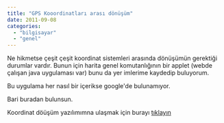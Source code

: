```yaml
---
title: "GPS Kooordinatları arası dönüşüm"
date: 2011-09-08
categories: 
  - "bilgisayar"
  - "genel"
---
```


Ne hikmetse çeşit çeşit koordinat sistemleri arasında dönüşümün gerektiği durumlar vardır. Bunun için harita genel komutanlığının bir applet (webde çalışan java uygulaması var) bunu da yer imlerime kaydedip buluyorum.  
  
Bu uygulama her nasıl bir içerikse google'de bulunamıyor.  
  
Bari buradan bulunsun.  
  
Koordinat döüşüm yazılımımna ulaşmak için burayı [tıklayın](http://www.hgk.msb.gov.tr/hgk/uygulamalar/geoinfo/utmgeoapplet2.html "GPS Koordinatları arası dönüşüm")
